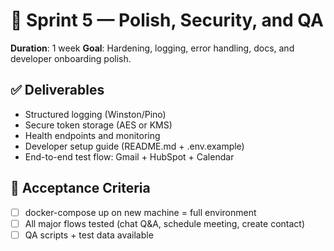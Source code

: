 # 🧩 Sprint 5 — Polish, Security, and QA

**Duration**: 1 week
**Goal**: Hardening, logging, error handling, docs, and developer onboarding polish.

## ✅ Deliverables

- Structured logging (Winston/Pino)
- Secure token storage (AES or KMS)
- Health endpoints and monitoring
- Developer setup guide (README.md + .env.example)
- End-to-end test flow: Gmail + HubSpot + Calendar

## 🔧 Acceptance Criteria

- [ ] docker-compose up on new machine = full environment
- [ ] All major flows tested (chat Q&A, schedule meeting, create contact)
- [ ] QA scripts + test data available
